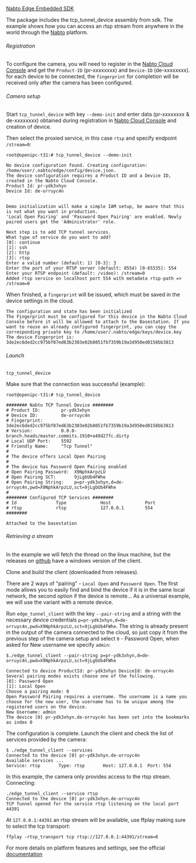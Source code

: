 [Nabto Edge Embedded SDK](https://github.com/nabto/nabto-embedded-sdk)

The package includes the tcp_tunnel_device assembly from sdk. The example shows how you can access an rtsp stream from anywhere in the world through the [Nabto](https://www.nabto.com/) platform.

###### Registration

To configure the camera, you will need to register in the [Nabto Cloud Console](https://console.cloud.nabto.com) and get the `Product-ID` (pr-xxxxxxxx) and `Deviсe-ID` (de-xxxxxxxx).
for each device to be connected, the `fingerprint` for completion will be received only after the camera has been configured.

###### Camera setup

Start `tcp_tunnel_device` with key `--demo-init` and enter data (pr-xxxxxxxx & de-xxxxxxxx) obtained during registration in [Nabto Cloud Console](https://console.cloud.nabto.com) and creation of device.

Then select the proxied service, in this case `rtsp` and specify endpoint `/stream=0`:

```
root@openipc-t31:# tcp_tunnel_device --demo-init

No device configuration found. Creating configuration: /home/user/.nabto/edge/config/device.json.
The device configuration requires a Product ID and a Device ID, created in the Nabto Cloud Console.
Product Id: pr-ydk3xhyn
Device Id: de-orruyc4n


Demo initialization will make a simple IAM setup, be aware that this is not what you want in production.
'Local Open Pairing' and 'Password Open Pairing' are enabled. Newly paired users get the 'Administrator' role.

Next step is to add TCP tunnel services.
What type of service do you want to add?
[0]: continue
[1]: ssh
[2]: http
[3]: rtsp
Enter a valid number (default: 1) [0-3]: 3
Enter the port of your RTSP server (default: 8554) [0-65535]: 554
Enter your RTSP endpoint (default: /video): /stream=0
Added rtsp service on localhost port 554 with metadata rtsp-path => /stream=0
```

When finished, a `fingerprint` will be issued, which must be saved in the device settings in the cloud.

```
The configuration and state has been initialized
The Fingerprint must be configured for this device in the Nabto Cloud Console before it will be allowed to attach to the Basestation. If you want to reuse an already configured fingerprint, you can copy the corresponding private key to /home/user/.nabto/edge/keys/device.key
The device Fingerprint is: 3de2ec6ded2cc975bf87ed63b2303e02b8051fb7359b19a3d950ed0158bb3813
```

###### Launch

```
tcp_tunnel_device
```

Make sure that the connection was successful (example):

```
root@openipc-t31:# tcp_tunnel_device

######## Nabto TCP Tunnel Device ########
# Product ID:        pr-ydk3xhyn
# Device ID:         de-orruyc4n
# Fingerprint:       3de2ec6ded2cc975bf87ed63b2303e02b8051fb7359b19a3d950ed0158bb3813
# Version:           0.0.0-branch.heads/master.commits.1910+a49d27fc.dirty
# Local UDP Port:    5592
# Friendly Name:     "Tcp Tunnel"
#
# The device offers Local Open Pairing
#
# The device has Password Open Pairing enabled
# Open Pairing Password:  X9NphkArpzLU
# Open Pairing SCT:       9jLgbUb4FWhe
# Open Pairing String:    p=pr-ydk3xhyn,d=de-orruyc4n,pwd=X9NphkArpzLU,sct=9jLgbUb4FWhe
#
######## Configured TCP Services ########
# Id               Type             Host             Port
# rtsp             rtsp             127.0.0.1        554
########

Attached to the basestation
```

###### Retrieving a stream

In the example we will fetch the thread on the linux machine, but the releases on [github](https://github.com/nabto/nabto-client-edge-tunnel) have a windows version of the client.

Clone and build the client (downloaded from releases).

There are 2 ways of "pairing" - `Local Open` and `Password Open`. The first mode allows you to easily find and bind the device if it is in the same local network, the second option if the device is remote...
As a universal example, we will use the variant with a remote device.

Run `edge_tunnel_client` with the key `--pair-string` and a string with the necessary device credentials `p=pr-ydk3xhyn,d=de-orruyc4n,pwd=X9NphkArpzLU,sct=9jLgbUb4FWhe`.
The string is already present in the output of the camera connected to the cloud, so just copy it from the previous step of the camera setup and select `0` - Password Open, when asked for New username we specify `admin`:

```
$./edge_tunnel_client --pair-string p=pr-ydk3xhyn,d=de-orruyc4n,pwd=X9NphkArpzLU,sct=9jLgbUb4FWhe

Connected to device ProductId: pr-ydk3xhyn DeviceId: de-orruyc4n
Several pairing modes exists choose one of the following.
[0]: Password Open
[1]: Local Open
Choose a pairing mode: 0
Open Password Pairing requires a username. The username is a name you choose for the new user, the username has to be unique among the registered users on the device.
New Username: admin
The device [0] pr-ydk3xhyn.de-orruyc4n has been set into the bookmarks as index 0

```

The configuration is complete. Launch the client and check the list of services provided by the camera:

```
$ ./edge_tunnel_client --services
Connected to the device [0] pr-ydk3xhyn.de-orruyc4n
Available services ...
Service: rtsp       Type: rtsp       Host: 127.0.0.1  Port: 554
```

In this example, the camera only provides access to the rtsp stream. Connecting:

```
./edge_tunnel_client --service rtsp
Connected to the device [0] pr-ydk3xhyn.de-orruyc4n
TCP Tunnel opened for the service rtsp listening on the local port 44391
```

At `127.0.0.1:44391` an rtsp stream will be available, use ffplay making sure to select the tcp transport:

```
ffplay -rtsp_transport tcp rtsp://127.0.0.1:44391/stream=0
```

For more details on platform features and settings, see the official [documentation](https://docs.nabto.com/developer/guides.html)

